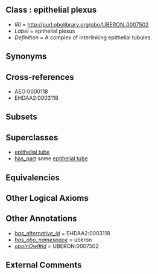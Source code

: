 
## Class : epithelial plexus

 * *IRI* = http://purl.obolibrary.org/obo/UBERON_0007502
 * *Label* = epithelial plexus
 * *Definition* = A complex of interlinking epithelial tubules.

## Synonyms


## Cross-references

 * AEO:0000118
 * EHDAA2:0003118

## Subsets


## Superclasses

 * [epithelial tube](../../UBERON/14/UBERON_0003914.md)
 * [has_part](../../BFO/51/BFO_0000051.md) some [epithelial tube](../../UBERON/14/UBERON_0003914.md)

## Equivalencies


## Other Logical Axioms


## Other Annotations

 * *[has_alternative_id](../../Id/oboInOwl#hasAlternativeId.md)* = EHDAA2:0003118
 * *[has_obo_namespace](../../ce/oboInOwl#hasOBONamespace.md)* = uberon
 * *[oboInOwl#id](../../id/oboInOwl#id.md)* = UBERON:0007502

## External Comments


